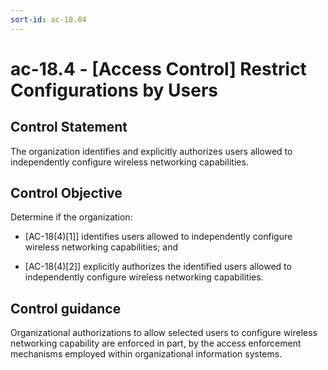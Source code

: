 ```yaml
---
sort-id: ac-18.04
---
```


# ac-18.4 - \[Access Control\] Restrict Configurations by Users

## Control Statement

The organization identifies and explicitly authorizes users allowed to independently configure wireless networking capabilities.

## Control Objective

Determine if the organization:

- \[AC-18(4)[1]\] identifies users allowed to independently configure wireless networking capabilities; and

- \[AC-18(4)[2]\] explicitly authorizes the identified users allowed to independently configure wireless networking capabilities.

## Control guidance

Organizational authorizations to allow selected users to configure wireless networking capability are enforced in part, by the access enforcement mechanisms employed within organizational information systems.
